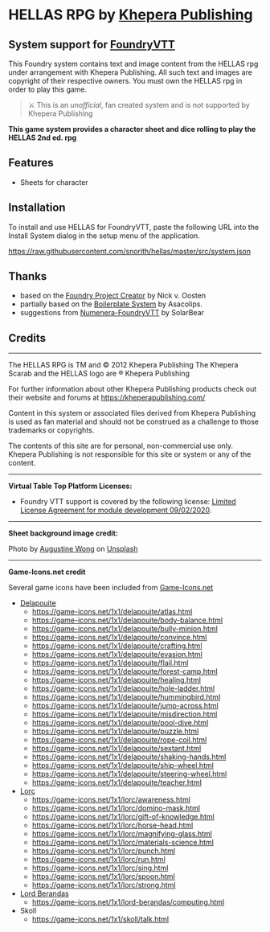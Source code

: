 # HELLAS RPG by [Khepera Publishing](https://kheperapublishing.com/)
## System support for [FoundryVTT](https://foundryvtt.com/)

This Foundry system contains text and image content from the HELLAS rpg under arrangement with Khepera Publishing. All such text and images are copyright of their respective owners.
You must own the HELLAS rpg in order to play this game.

> ⚔️ This is an _unofficial_, fan created system and is not supported by Khepera Publishing

**This game system provides a character sheet and dice rolling to play the HELLAS 2nd ed. rpg**

## Features

* Sheets for character

## Installation

To install and use HELLAS for FoundryVTT, paste the following URL into the Install System dialog in the setup menu of the application.

https://raw.githubusercontent.com/snorith/hellas/master/src/system.json

## Thanks

* based on the [Foundry Project Creator](https://gitlab.com/foundry-projects/foundry-pc/create-foundry-project) by Nick v. Oosten
* partially based on the [Boilerplate System](https://gitlab.com/asacolips-projects/foundry-mods/boilerplate) by Asacolips.
* suggestions from [Numenera-FoundryVTT](https://github.com/SolarBear/Numenera-FoundryVTT) by SolarBear

## Credits

---

The HELLAS RPG is TM and © 2012 Khepera Publishing  The Khepera Scarab and the HELLAS logo are ® Khepera Publishing

For further information about other Khepera Publishing products check out their website and forums at https://kheperapublishing.com/

Content in this system or associated files derived from Khepera Publishing is used as fan material and should not be construed as a challenge to those trademarks or copyrights.

The contents of this site are for personal, non-commercial use only. Khepera Publishing is not responsible for this site or system or any of the content.

---

**Virtual Table Top Platform Licenses:**

- Foundry VTT support is covered by the following license: [Limited License Agreement for module development 09/02/2020](https://foundryvtt.com/article/license/).

---

**Sheet background image credit:**

Photo by [Augustine Wong](https://unsplash.com/@augustinewong?utm_source=unsplash&amp;utm_medium=referral&amp;utm_content=creditCopyText) on [Unsplash](https://unsplash.com/s/photos/marble-texture?utm_source=unsplash&amp;utm_medium=referral&amp;utm_content=creditCopyText)

---

**Game-Icons.net credit**

Several game icons have been included from [Game-Icons.net](https://game-icons.net)

- [Delapouite](https://delapouite.com/)
  - https://game-icons.net/1x1/delapouite/atlas.html
  - https://game-icons.net/1x1/delapouite/body-balance.html
  - https://game-icons.net/1x1/delapouite/bully-minion.html
  - https://game-icons.net/1x1/delapouite/convince.html
  - https://game-icons.net/1x1/delapouite/crafting.html
  - https://game-icons.net/1x1/delapouite/evasion.html
  - https://game-icons.net/1x1/delapouite/flail.html
  - https://game-icons.net/1x1/delapouite/forest-camp.html
  - https://game-icons.net/1x1/delapouite/healing.html
  - https://game-icons.net/1x1/delapouite/hole-ladder.html
  - https://game-icons.net/1x1/delapouite/hummingbird.html
  - https://game-icons.net/1x1/delapouite/jump-across.html
  - https://game-icons.net/1x1/delapouite/misdirection.html
  - https://game-icons.net/1x1/delapouite/pool-dive.html
  - https://game-icons.net/1x1/delapouite/puzzle.html
  - https://game-icons.net/1x1/delapouite/rope-coil.html
  - https://game-icons.net/1x1/delapouite/sextant.html
  - https://game-icons.net/1x1/delapouite/shaking-hands.html
  - https://game-icons.net/1x1/delapouite/ship-wheel.html
  - https://game-icons.net/1x1/delapouite/steering-wheel.html
  - https://game-icons.net/1x1/delapouite/teacher.html
- [Lorc](https://lorcblog.blogspot.com/)
  - https://game-icons.net/1x1/lorc/awareness.html
  - https://game-icons.net/1x1/lorc/domino-mask.html
  - https://game-icons.net/1x1/lorc/gift-of-knowledge.html
  - https://game-icons.net/1x1/lorc/horse-head.html
  - https://game-icons.net/1x1/lorc/magnifying-glass.html
  - https://game-icons.net/1x1/lorc/materials-science.html
  - https://game-icons.net/1x1/lorc/punch.html
  - https://game-icons.net/1x1/lorc/run.html
  - https://game-icons.net/1x1/lorc/sing.html
  - https://game-icons.net/1x1/lorc/spoon.html
  - https://game-icons.net/1x1/lorc/strong.html
- [Lord Berandas](https://www.deviantart.com/berandas)
  - https://game-icons.net/1x1/lord-berandas/computing.html
- Skoll
  - https://game-icons.net/1x1/skoll/talk.html
  
